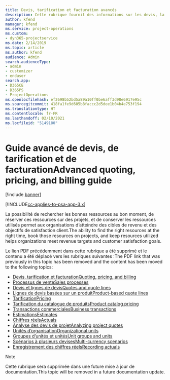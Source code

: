 ```yaml
---
title: Devis, tarification et facturation avancés
description: Cette rubrique fournit des informations sur les devis, la facturation et la tarification dans Project Service Automation.
author: kfend
manager: kfend
ms.service: project-operations
ms.custom:
- dyn365-projectservice
ms.date: 2/14/2019
ms.topic: article
ms.author: kfend
audience: Admin
search.audienceType:
- admin
- customizer
- enduser
search.app:
- D365CE
- D365PS
- ProjectOperations
ms.openlocfilehash: ef2698b52bd5a89a10ff0be6aff3d98e6917e95c
ms.sourcegitcommit: 418fa1fe9d605b8faccc2d5dee1b04b4e753f194
ms.translationtype: HT
ms.contentlocale: fr-FR
ms.lasthandoff: 02/10/2021
ms.locfileid: "5149180"
---
```

# <a name="advanced-quoting-pricing-and-billing-guide"></a><span data-ttu-id="bacd6-103">Guide avancé de devis, de tarification et de facturation</span><span class="sxs-lookup"><span data-stu-id="bacd6-103">Advanced quoting, pricing, and billing guide</span></span>

[!include [banner](../../includes/psa-now-project-operations.md)]

[!INCLUDE[cc-applies-to-psa-app-3.x](../../includes/cc-applies-to-psa-app-3x.md)]

<span data-ttu-id="bacd6-104">La possibilité de rechercher les bonnes ressources au bon moment, de réserver ces ressources sur des projets, et de conserver les ressources utilisés permet aux organisations d’atteindre des cibles de revenu et des objectifs de satisfaction client.</span><span class="sxs-lookup"><span data-stu-id="bacd6-104">The ability to find the right resources at the right time, book those resources on projects, and keep resources utilized helps organizations meet revenue targets and customer satisfaction goals.</span></span> 

<span data-ttu-id="bacd6-105">Le lien PDF précédemment dans cette rubrique a été supprimé et le contenu a été déplacé vers les rubriques suivantes :</span><span class="sxs-lookup"><span data-stu-id="bacd6-105">The PDF link that was previously in this topic has been removed and the content has been moved to the following topics:</span></span>

- [<span data-ttu-id="bacd6-106">Devis, tarification et facturation</span><span class="sxs-lookup"><span data-stu-id="bacd6-106">Quoting, pricing, and billing</span></span>](../quote-bill-price.md)
- [<span data-ttu-id="bacd6-107">Processus de vente</span><span class="sxs-lookup"><span data-stu-id="bacd6-107">Sales processes</span></span>](../basic-sales-process.md)
- [<span data-ttu-id="bacd6-108">Devis et lignes de devis</span><span class="sxs-lookup"><span data-stu-id="bacd6-108">Quotes and quote lines</span></span>](../basic-quote-lines.md)
- [<span data-ttu-id="bacd6-109">Lignes de devis basées sur un produit</span><span class="sxs-lookup"><span data-stu-id="bacd6-109">Product-based quote lines</span></span>](../product-based-quote-lines.md)
- [<span data-ttu-id="bacd6-110">Tarification</span><span class="sxs-lookup"><span data-stu-id="bacd6-110">Pricing</span></span>](../basic-pricing.md)
- [<span data-ttu-id="bacd6-111">Tarification du catalogue de produits</span><span class="sxs-lookup"><span data-stu-id="bacd6-111">Product catalog pricing</span></span>](../product-catalog-pricing.md)
- [<span data-ttu-id="bacd6-112">Transactions commerciales</span><span class="sxs-lookup"><span data-stu-id="bacd6-112">Business transactions</span></span>](../basic-business-transactions.md)
- [<span data-ttu-id="bacd6-113">Estimations</span><span class="sxs-lookup"><span data-stu-id="bacd6-113">Estimates</span></span>](../estimates.md)
- [<span data-ttu-id="bacd6-114">Chiffres réels</span><span class="sxs-lookup"><span data-stu-id="bacd6-114">Actuals</span></span>](../actuals.md)
- [<span data-ttu-id="bacd6-115">Analyse des devis de projet</span><span class="sxs-lookup"><span data-stu-id="bacd6-115">Analyzing project quotes</span></span>](../basic-analyzing-quotes.md)
- [<span data-ttu-id="bacd6-116">Unités d’organisation</span><span class="sxs-lookup"><span data-stu-id="bacd6-116">Organizational units</span></span>](../advanced-organizational.md)
- [<span data-ttu-id="bacd6-117">Groupes d’unités et unités</span><span class="sxs-lookup"><span data-stu-id="bacd6-117">Unit groups and units</span></span>](../advanced-units.md)
- [<span data-ttu-id="bacd6-118">Scénarios à plusieurs devises</span><span class="sxs-lookup"><span data-stu-id="bacd6-118">Multi-currency scenarios</span></span>](../advanced-currency.md)
- [<span data-ttu-id="bacd6-119">Enregistrement des chiffres réels</span><span class="sxs-lookup"><span data-stu-id="bacd6-119">Recording actuals</span></span>](../advanced-actuals.md)

> [!NOTE]
> <span data-ttu-id="bacd6-120">Cette rubrique sera supprimée dans une future mise à jour de documentation.</span><span class="sxs-lookup"><span data-stu-id="bacd6-120">This topic will be removed in a future documentation update.</span></span> 
